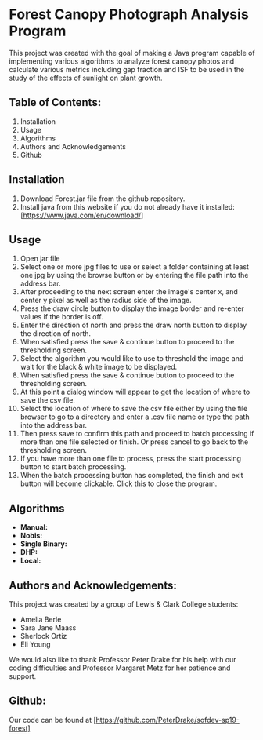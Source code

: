 Forest Canopy Photograph Analysis Program
=======

This project was created with the goal of making a Java program capable of implementing various algorithms to analyze forest canopy photos and calculate various metrics including gap fraction and ISF to be used in the study of the effects of sunlight on plant growth.

## Table of Contents:
1. Installation
2. Usage
3. Algorithms
4. Authors and Acknowledgements
5. Github

## Installation
1. Download Forest.jar file from the github repository.
2. Install java from this website if you do not already have it installed: [https://www.java.com/en/download/]

## Usage
1. Open jar file
2. Select one or more jpg files to use or select a folder containing at least one jpg by using the browse button
or by entering the file path into the address bar.
3. After proceeding to the next screen enter the image's center x, and center y pixel as well as the radius side of the
image.
4. Press the draw circle button to display the image border and re-enter values if the border is off.
5. Enter the direction of north and press the draw north button to display the direction of north.
6. When satisfied press the save & continue button to proceed to the thresholding screen.
7. Select the algorithm you would like to use to threshold the image and wait for the black & white image to be displayed.
8. When satisfied press the save & continue button to proceed to the thresholding screen.
9. At this point a dialog window will appear to get the location of where to save the csv file.
10. Select the location of where to save the csv file either by using the file browser to go to a directory and enter a
.csv file name or type the path into the address bar.
11. Then press save to confirm this path and proceed to batch processing if more than one file selected or finish.
Or press cancel to go back to the thresholding screen.
12. If you have more than one file to process, press the start processing button to start batch processing.
13. When the batch processing button has completed, the finish and exit button will become clickable. Click this to close
the program.

## Algorithms
* __Manual:__
* __Nobis:__
* __Single Binary:__
* __DHP:__
* __Local:__

## Authors and Acknowledgements:
This project was created by a group of Lewis & Clark College students:
 * Amelia Berle
 * Sara Jane Maass
 * Sherlock Ortiz
 * Eli Young

We would also like to thank Professor Peter Drake for his help with our coding difficulties and
Professor Margaret Metz for her patience and support.

## Github:
Our code can be found at
[https://github.com/PeterDrake/sofdev-sp19-forest]
